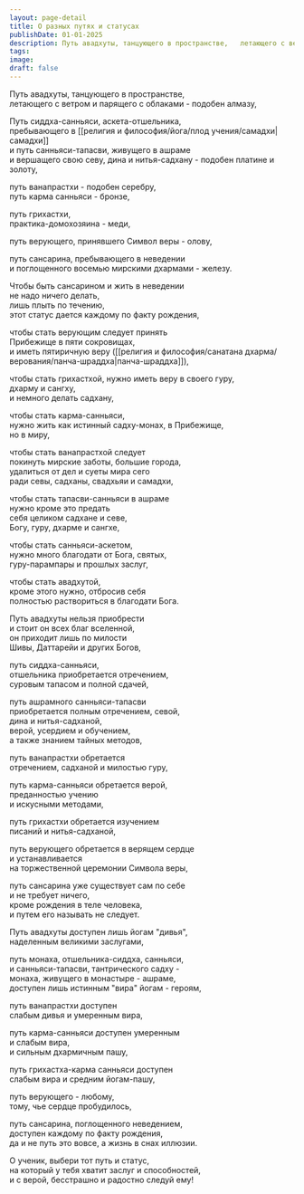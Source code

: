 ```yaml
---
layout: page-detail
title: О разных путях и статусах
publishDate: 01-01-2025
description: Путь авадхуты, танцующего в пространстве,   летающего с ветром и парящего с облаками - подобен алмазу, Путь сиддха-санньяси, аскета-отшельника,   пребывающего в самадхи  и путь санньяси-тапасви, живущего в ашраме   и вершащего свою севу, дина и нитья-садхану - подобен платине и золоту...
tags:
image:
draft: false
---
```

Путь авадхуты, танцующего в пространстве,   
летающего с ветром и парящего с облаками - подобен алмазу,  
  
Путь сиддха-санньяси, аскета-отшельника,   
пребывающего в [[религия и философия/йога/плод учения/самадхи|самадхи]]  
и путь санньяси-тапасви, живущего в ашраме   
и вершащего свою севу, дина и нитья-садхану - подобен платине и золоту,  
  
путь ванапрастхи - подобен серебру,  
путь карма санньяси - бронзе,  
  
путь грихастхи,   
практика-домохозяина - меди,  
  
путь верующего, принявшего Cимвол веры - олову,  
  
путь сансарина, пребывающего в неведении  
 и поглощенного восемью мирскими дхармами - железу.  
  
Чтобы быть сансарином и жить в неведении   
не надо ничего делать,   
лишь плыть по течению,  
этот статус дается каждому по факту рождения,  
  
чтобы стать верующим следует принять   
Прибежище в пяти сокровищах,  
и иметь пятиричную веру ([[религия и философия/санатана дхарма/верования/панча-шраддха|панча-шраддха]]),  
  
чтобы стать грихастхой, нужно иметь веру в своего гуру,  
дхарму и сангху,   
 и немного делать садхану,  
  
чтобы стать карма-санньяси,   
нужно жить как истинный садху-монах, в Прибежище,  
но в миру,  
  
чтобы стать ванапрастхой следует  
покинуть мирские заботы, большие города,  
удалиться от дел и суеты мира сего  
 ради севы, садханы, свадхьяи и самадхи,  
  
чтобы стать тапасви-санньяси в ашраме  
 нужно кроме это предать   
себя целиком садхане и севе,  
Богу, гуру, дхарме и сангхе,  
  
чтобы стать санньяси-аскетом,   
нужно много благодати от Бога, святых,   
гуру-парампары и прошлых заслуг,  
  
чтобы стать авадхутой,   
кроме этого нужно, отбросив себя   
полностью раствориться в благодати Бога.  
  
Путь авадхуты нельзя приобрести   
и стоит он всех благ вселенной,  
он приходит лишь по милости  
Шивы, Даттарейи и других Богов,  
  
путь сиддха-санньяси,  
отшельника приобретается отречением,  
суровым тапасом и полной сдачей,  
  
путь ашрамного санньяси-тапасви   
приобретается полным отречением, севой,  
дина и нитья-садханой,   
верой, усердием и обучением,   
а также знанием тайных методов,  
  
путь ванапрастхи обретается   
отречением, садханой и милостью гуру,  
  
путь карма-санньяси обретается верой,   
преданностью учению  
и искусными методами,  
  
путь грихастхи обретается изучением   
писаний и нитья-садханой,  
  
путь верующего обретается в верящем сердце   
и устанавливается  
на торжественной церемонии Символа веры,  
  
путь сансарина уже существует сам по себе  
и не требует ничего,  
кроме рождения в теле человека,  
и путем его называть не следует.  
  
Путь авадхуты доступен лишь йогам "дивья",  
наделенным великими заслугами,  
  
путь монаха, отшельника-сиддха, санньяси,  
и санньяси-тапасви, тантрического садху -  
монаха, живущего в монастыре - ашраме,  
доступен лишь истинным "вира" йогам - героям,  
  
путь ванапрастхи доступен   
слабым дивья и умеренным вира,  
  
путь карма-санньяси доступен умеренным   
и слабым вира,  
и сильным дхармичным пашу,  
  
путь грихастха-карма санньяси доступен   
слабым вира и средним йогам-пашу,  
  
путь верующего - любому,   
тому, чье сердце пробудилось,  
  
путь сансарина, поглощенного неведением,  
 доступен каждому по факту рождения,  
да и не путь это вовсе, а жизнь в снах иллюзии.  
  
О ученик, выбери тот путь и статус,   
на который у тебя хватит заслуг и способностей,  
и с верой, бесстрашно и радостно следуй ему!
  
  

